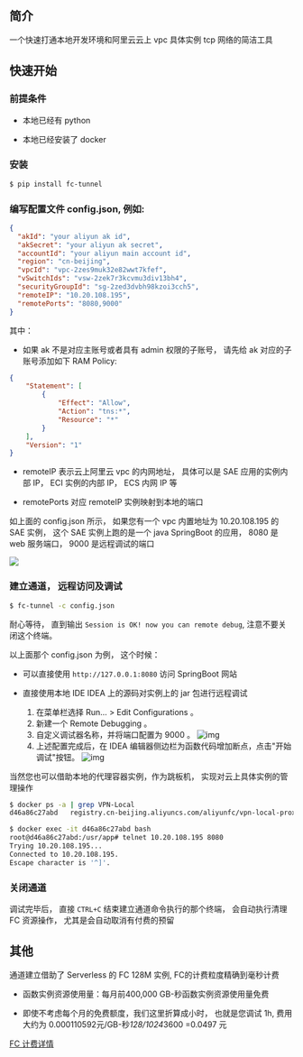 ## 简介

一个快速打通本地开发环境和阿里云云上 vpc 具体实例 tcp 网络的简洁工具

## 快速开始

### 前提条件

- 本地已经有 python

- 本地已经安装了 docker

### 安装

```bash
$ pip install fc-tunnel
```

### 编写配置文件 config.json, 例如:

```json
{
  "akId": "your aliyun ak id",
  "akSecret": "your aliyun ak secret",
  "accountId": "your aliyun main account id",
  "region": "cn-beijing",
  "vpcId": "vpc-2zes9muk32e82wwt7kfef",
  "vSwitchIds": "vsw-2zek7r3kcvmu3div13bh4",
  "securityGroupId": "sg-2zed3dvbh98kzoi3cch5",
  "remoteIP": "10.20.108.195",
  "remotePorts": "8080,9000"
}
```


其中：

- 如果 ak 不是对应主账号或者具有 admin 权限的子账号， 请先给 ak 对应的子账号添加如下 RAM Policy:

```json
{
    "Statement": [
        {
            "Effect": "Allow",
            "Action": "tns:*",
            "Resource": "*"
        }
    ],
    "Version": "1"
}
```

- remoteIP 表示云上阿里云 vpc 的内网地址， 具体可以是 SAE 应用的实例内部 IP， ECI 实例的内部 IP， ECS 内网 IP 等

- remotePorts 对应 remoteIP 实例映射到本地的端口


如上面的 config.json 所示， 如果您有一个 vpc 内置地址为 10.20.108.195 的 SAE 实例， 这个 SAE 实例上跑的是一个 java SpringBoot 的应用， 8080 是 web 服务端口， 9000 是远程调试的端口

![](https://img.alicdn.com/imgextra/i3/O1CN01hShP951UrZ1bdnAhO_!!6000000002571-2-tps-1253-399.png)


### 建立通道， 远程访问及调试

```bash
$ fc-tunnel -c config.json
```

耐心等待， 直到输出 `Session is OK! now you can remote debug`, 注意不要关闭这个终端。

以上面那个 config.json 为例， 这个时候：

- 可以直接使用 `http://127.0.0.1:8080` 访问 SpringBoot 网站

- 直接使用本地 IDE IDEA 上的源码对实例上的 jar 包进行远程调试
    1. 在菜单栏选择 Run… > Edit Configurations 。
    2. 新建一个 Remote Debugging 。
    3. 自定义调试器名称，并将端口配置为 9000 。
        ![img](https://img.alicdn.com/imgextra/i3/O1CN01JygOEp1CMjHNUtBCP_!!6000000000067-2-tps-1061-671.png)
    4. 上述配置完成后，在 IDEA 编辑器侧边栏为函数代码增加断点，点击"开始调试"按钮。
        ![img](https://img.alicdn.com/imgextra/i1/O1CN01VRnwjr1wJUo2geQwY_!!6000000006287-2-tps-1785-432.png)

当然您也可以借助本地的代理容器实例，作为跳板机， 实现对云上具体实例的管理操作

```bash
$ docker ps -a | grep VPN-Local
d46a86c27abd   registry.cn-beijing.aliyuncs.com/aliyunfc/vpn-local-proxy:v0.0.1   "/usr/app/start.sh"   5 minutes ago   Up 5 minutes   0.0.0.0:8080->8080/tcp, 0.0.0.0:9000->9000/tcp   VPN-Local-S-5ecc9bda-6d83-4f5d-884c-6739d8a3925e

$ docker exec -it d46a86c27abd bash
root@d46a86c27abd:/usr/app# telnet 10.20.108.195 8080
Trying 10.20.108.195...
Connected to 10.20.108.195.
Escape character is '^]'.
```

### 关闭通道

调试完毕后， 直接 `CTRL+C` 结束建立通道命令执行的那个终端， 会自动执行清理 FC 资源操作， 尤其是会自动取消有付费的预留


## 其他

通道建立借助了  Serverless 的 FC 128M 实例,  FC的计费粒度精确到毫秒计费

- 函数实例资源使用量：每月前400,000 GB-秒函数实例资源使用量免费


- 即使不考虑每个月的免费额度，我们这里折算成小时， 也就是您调试 1h, 费用大约为 0.000110592元/GB-秒*128/1024*3600 =0.0497 元

[FC 计费详情](https://help.aliyun.com/document_detail/54301.html)